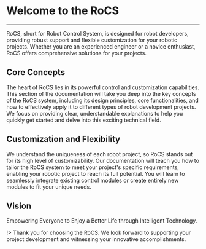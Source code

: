 # Welcome to the RoCS
---

RoCS, short for Robot Control System, is designed for robot developers, providing robust support and flexible customization for your robotic projects. Whether you are an experienced engineer or a novice enthusiast, RoCS offers comprehensive solutions for your projects.

## Core Concepts

The heart of RoCS lies in its powerful control and customization capabilities. This section of the documentation will take you deep into the key concepts of the RoCS system, including its design principles, core functionalities, and how to effectively apply it to different types of robot development projects. We focus on providing clear, understandable explanations to help you quickly get started and delve into this exciting technical field.

## Customization and Flexibility

We understand the uniqueness of each robot project, so RoCS stands out for its high level of customizability. Our documentation will teach you how to tailor the RoCS system to meet your project's specific requirements, enabling your robotic project to reach its full potential. You will learn to seamlessly integrate existing control modules or create entirely new modules to fit your unique needs.

## Vision

Empowering Everyone to Enjoy a Better Life through Intelligent Technology.

!> Thank you for choosing the RoCS. We look forward to supporting your project development and witnessing your innovative accomplishments.